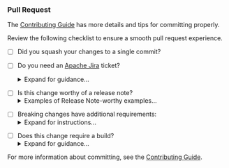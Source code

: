 ### Pull Request ###

The [Contributing Guide](https://github.com/apache/thrift/blob/master/CONTRIBUTING.md) has more details and tips for
committing properly.

<!-- Explain the changes in the pull request below. -->



<!-- We recommend you review the checklist before submitting a pull request. -->
Review the following checklist to ensure a smooth pull request experience.

- [ ] Did you squash your changes to a single commit?

- [ ] Do you need an [Apache Jira](https://issues.apache.org/jira/projects/THRIFT/issues/) ticket?<details><summary>Expand for guidance...</summary>
    - `Yes` if your change requires a release note.
    - `Yes` if your change is a breaking change.
    - `No` if you change is trivial, such as fixing a typo.
</details>
 
- [ ] Is this change worthy of a release note? <details><summary>Examples of Release Note-worthy examples...</summary>
    - Breaking Changes
    - New, Deprecated, or Removed Languages
    - Security Fixes
    - Significant Refactoring
    - Changing how the product is built
</details>

- [ ] Breaking changes have additional requirements: <details><summary>Expand for instructions...</summary>
    - Add or reference an existing Apache Jira THRIFT ticket.
    - Add a `Breaking-Change` label to the Jira ticket.
    - Add a note to the `lib/<language>/README.md` file.
    - Add a line to the `CHANGES.md` file.
</details>

- [ ] Does this change require a build? <details><summary>Expand for guidance...</summary>
    - `Yes` for any code change
    - `Yes` for any build script change
    - `Yes` for any docker build environment change
    - `Yes` for any change affecting the cross test suite
    - `No` for documentation-only changes
    - `No` for trivial changes, for example fixing a typo.
    <br/>
    If your change does not require a build, you can add [ci skip] to the end of your commit message.<br/>
    This will avoid costly and unnecessary builds in both the pull request and once it is merged.
</details>

For more information about committing, see the [Contributing Guide](https://github.com/apache/thrift/blob/master/CONTRIBUTING.md).
